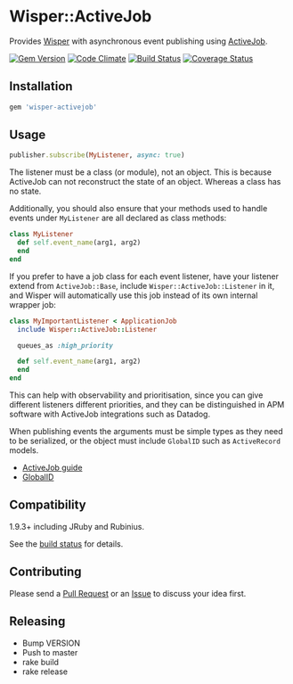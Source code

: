 # Wisper::ActiveJob

Provides [Wisper](https://github.com/krisleech/wisper) with asynchronous event
publishing using
[ActiveJob](https://github.com/rails/rails/tree/master/activejob).

[![Gem Version](https://badge.fury.io/rb/wisper-activejob.png)](http://badge.fury.io/rb/wisper-activejob)
[![Code Climate](https://codeclimate.com/github/krisleech/wisper-activejob.png)](https://codeclimate.com/github/krisleech/wisper-activejob)
[![Build Status](https://travis-ci.org/krisleech/wisper-activejob.png?branch=master)](https://travis-ci.org/krisleech/wisper-activejob)
[![Coverage Status](https://coveralls.io/repos/krisleech/wisper-activejob/badge.png?branch=master)](https://coveralls.io/r/krisleech/wisper-activejob?branch=master)

## Installation

```ruby
gem 'wisper-activejob'
```

## Usage

```ruby
publisher.subscribe(MyListener, async: true)
```

The listener must be a class (or module), not an object. This is because ActiveJob
can not reconstruct the state of an object. Whereas a class has no state.

Additionally, you should also ensure that your methods used to handle events under `MyListener` are all declared as class methods:

```ruby
class MyListener
  def self.event_name(arg1, arg2)
  end
end
```

If you prefer to have a job class for each event listener, have your listener extend from `ActiveJob::Base`, include
`Wisper::ActiveJob::Listener` in it, and Wisper will automatically use this job instead of its own internal
wrapper job:

```ruby
class MyImportantListener < ApplicationJob
  include Wisper::ActiveJob::Listener

  queues_as :high_priority

  def self.event_name(arg1, arg2)
  end
end
```

This can help with observability and prioritisation, since you can give different listeners different priorities, and
they can be distinguished in APM software with ActiveJob integrations such as Datadog.

When publishing events the arguments must be simple types as they need to be
serialized, or the object must include `GlobalID` such as `ActiveRecord` models.

- [ActiveJob guide](http://edgeguides.rubyonrails.org/active_job_basics.html)
- [GlobalID](https://github.com/rails/globalid)

## Compatibility

1.9.3+ including JRuby and Rubinius.

See the [build status](https://travis-ci.org/krisleech/wisper-activejob) for details.

## Contributing

Please send a [Pull Request](https://github.com/krisleech/wisper-activejob/pulls)
or an [Issue](https://github.com/krisleech/wisper-activejob/issues) to discuss
your idea first.

## Releasing

- Bump VERSION
- Push to master
- rake build
- rake release
